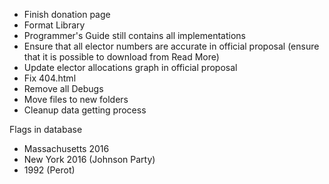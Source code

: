 -   Finish donation page
-   Format Library
-   Programmer's Guide still contains all implementations
-   Ensure that all elector numbers are accurate in official proposal (ensure that it is possible to download from Read More)
-   Update elector allocations graph in official proposal
-   Fix 404.html
-   Remove all Debugs
-   Move files to new folders
-   Cleanup data getting process

Flags in database

-   Massachusetts 2016
-   New York 2016 (Johnson Party)
-   1992 (Perot)
